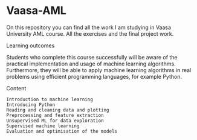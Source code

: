 # Vaasa-AML
On this repository you can find all the work I am studying in Vaasa University AML course. All the exercises and the final project work.

Learning outcomes

Students who complete this course successfully will be aware of the practical implementation and usage of machine learning algorithms. Furthermore, they will be able to apply machine learning algorithms in real problems using efficient programming languages, for example Python.

Content

    Introduction to machine learning
    Introducing Python
    Reading and cleaning data and plotting
    Preprocessing and feature extraction
    Unsupervised ML for data exploration
    Supervised machine learning
    Evaluation and optimisation of the models
